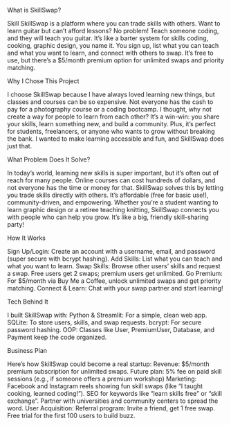 What is SkillSwap?

Skill SkillSwap is a platform where you can trade skills with others. Want to learn guitar but can’t afford lessons? No problem! Teach someone coding, and they will teach you guitar. It’s like a barter system for skills coding, cooking, graphic design, you name it. You sign up, list what you can teach and what you want to learn, and connect with others to swap. It’s free to use, but there’s a $5/month premium option for unlimited swaps and priority matching.

Why I Chose This Project

I choose SkillSwap because I have always loved learning new things, but classes and courses can be so expensive. Not everyone has the cash to pay for a photography course or a coding bootcamp. I thought, why not create a way for people to learn from each other? It’s a win-win: you share your skills, learn something new, and build a community. Plus, it’s perfect for students, freelancers, or anyone who wants to grow without breaking the bank. I wanted to make learning accessible and fun, and SkillSwap does just that.

What Problem Does It Solve?

In today’s world, learning new skills is super important, but it’s often out of reach for many people. Online courses can cost hundreds of dollars, and not everyone has the time or money for that. SkillSwap solves this by letting you trade skills directly with others. It’s affordable (free for basic use!), community-driven, and empowering. Whether you’re a student wanting to learn graphic design or a retiree teaching knitting, SkillSwap connects you with people who can help you grow. It’s like a big, friendly skill-sharing party!

How It Works

Sign Up/Login: Create an account with a username, email, and password (super secure with bcrypt hashing).
Add Skills: List what you can teach and what you want to learn.
Swap Skills: Browse other users’ skills and request a swap. Free users get 2 swaps; premium users get unlimited.
Go Premium: For $5/month via Buy Me a Coffee, unlock unlimited swaps and get priority matching.
Connect & Learn: Chat with your swap partner and start learning!

Tech Behind It

I built SkillSwap with:
Python & Streamlit: For a simple, clean web app.
SQLite: To store users, skills, and swap requests.
bcrypt: For secure password hashing.
OOP: Classes like User, PremiumUser, Database, and Payment keep the code organized.

Business Plan

Here’s how SkillSwap could become a real startup:
Revenue:
$5/month premium subscription for unlimited swaps.
Future plan: 5% fee on paid skill sessions (e.g., if someone offers a premium workshop)
Marketing:
Facebook and Instagram reels showing fun skill swaps (like “I taught cooking, learned coding!”).
SEO for keywords like “learn skills free” or “skill exchange”.
Partner with universities and community centers to spread the word.
User Acquisition:
Referral program: Invite a friend, get 1 free swap.
Free trial for the first 100 users to build buzz.
